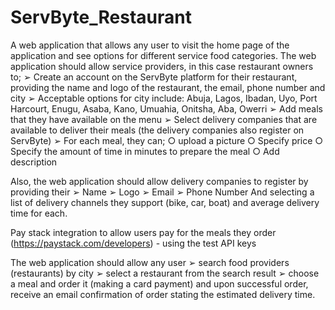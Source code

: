 # ServByte_Restaurant
A web application that allows any user to visit the home page of the application and see options for different service food categories. The web application should allow service providers, in this case restaurant owners to;
➢ Create an account on the ServByte platform for their restaurant, providing the name and logo of the restaurant, the email, phone number and city
➢ Acceptable options for city include: Abuja, Lagos, Ibadan, Uyo, Port Harcourt, Enugu, Asaba, Kano, Umuahia, Onitsha, Aba, Owerri
➢ Add meals that they have available on the menu
➢ Select delivery companies that are available to deliver their meals (the delivery companies also register on ServByte)
➢ For each meal, they can;
○ upload a picture ○ Specify price
○ Specify the amount of time in minutes to prepare the meal
○ Add description

Also, the web application should allow delivery companies to register by providing their
➢ Name
➢ Logo
➢ Email
➢ Phone Number And selecting a list of delivery channels they support (bike, car, boat) and average delivery time for each.

Pay stack integration to allow users pay for the meals they order (https://paystack.com/developers) - using the test API keys

The web application should allow any user
➢ search food providers (restaurants) by city
➢ select a restaurant from the search result
➢ choose a meal and order it (making a card payment) and upon successful order, receive an email confirmation of order stating the estimated delivery time.
